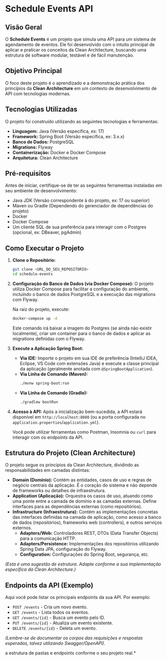 # Schedule Events API

## Visão Geral

O **Schedule Events** é um projeto que simula uma API para um sistema de agendamento de eventos. Ele foi desenvolvido com o intuito principal de aplicar e praticar os conceitos da Clean Architecture, buscando uma estrutura de software modular, testável e de fácil manutenção.

## Objetivo Principal

O foco deste projeto é o aprendizado e a demonstração prática dos princípios da **Clean Architecture** em um contexto de desenvolvimento de API com tecnologias modernas.

## Tecnologias Utilizadas

O projeto foi construído utilizando as seguintes tecnologias e ferramentas:

* **Linguagem:** Java (Versão específica, ex: 17)
* **Framework:** Spring Boot (Versão específica, ex: 3.x.x)
* **Banco de Dados:** PostgreSQL
* **Migrations:** Flyway
* **Containerização:** Docker e Docker Compose
* **Arquitetura:** Clean Architecture

## Pré-requisitos

Antes de iniciar, certifique-se de ter as seguintes ferramentas instaladas em seu ambiente de desenvolvimento:

* Java JDK (Versão correspondente à do projeto, ex: 17 ou superior)
* Maven ou Gradle (Dependendo do gerenciador de dependências do projeto)
* Docker
* Docker Compose
* Um cliente SQL de sua preferência para interagir com o Postgres (opcional, ex: DBeaver, pgAdmin)

## Como Executar o Projeto

1.  **Clone o Repositório:**
    ```bash
    git clone <URL_DO_SEU_REPOSITORIO>
    cd schedule-events
    ```

2.  **Configuração do Banco de Dados (via Docker Compose):**
    O projeto utiliza Docker Compose para facilitar a configuração do ambiente, incluindo o banco de dados PostgreSQL e a execução das migrations com Flyway.

    Na raiz do projeto, execute:
    ```bash
    docker-compose up -d
    ```
    Este comando irá baixar a imagem do Postgres (se ainda não existir localmente), criar um container para o banco de dados e aplicar as migrations definidas com o Flyway.

3.  **Execute a Aplicação Spring Boot:**

    * **Via IDE:** Importe o projeto em sua IDE de preferência (IntelliJ IDEA, Eclipse, VS Code com extensões Java) e execute a classe principal da aplicação (geralmente anotada com `@SpringBootApplication`).
    * **Via Linha de Comando (Maven):**
        ```bash
        ./mvnw spring-boot:run
        ```
    * **Via Linha de Comando (Gradle):**
        ```bash
        ./gradlew bootRun
        ```

4.  **Acesso à API:**
    Após a inicialização bem-sucedida, a API estará disponível em `http://localhost:8080` (ou a porta configurada no `application.properties`/`application.yml`).

    Você pode utilizar ferramentas como Postman, Insomnia ou `curl` para interagir com os endpoints da API.

## Estrutura do Projeto (Clean Architecture)

O projeto segue os princípios da Clean Architecture, dividindo as responsabilidades em camadas distintas:

* **Domain (Domínio):** Contém as entidades, casos de uso e regras de negócio centrais da aplicação. É o coração do sistema e não depende de frameworks ou detalhes de infraestrutura.
* **Application (Aplicação):** Orquestra os casos de uso, atuando como uma ponte entre a camada de domínio e as camadas externas. Define interfaces para as dependências externas (como repositórios).
* **Infrastructure (Infraestrutura):** Contém as implementações concretas das interfaces definidas na camada de aplicação, como acesso a banco de dados (repositórios), frameworks web (controllers), e outros serviços externos.
    * **Adapters/Web:** Controladores REST, DTOs (Data Transfer Objects) para a comunicação HTTP.
    * **Adapters/Persistence:** Implementações dos repositórios utilizando Spring Data JPA, configuração do Flyway.
    * **Configuration:** Configurações do Spring Boot, segurança, etc.

*(Esta é uma sugestão de estrutura. Adapte conforme a sua implementação específica da Clean Architecture.)*

## Endpoints da API (Exemplo)

Aqui você pode listar os principais endpoints da sua API. Por exemplo:

* `POST /events` - Cria um novo evento.
* `GET /events` - Lista todos os eventos.
* `GET /events/{id}` - Busca um evento pelo ID.
* `PUT /events/{id}` - Atualiza um evento existente.
* `DELETE /events/{id}` - Deleta um evento.

*(Lembre-se de documentar os corpos das requisições e respostas esperadas, talvez utilizando Swagger/OpenAPI).*

a estrutura de pastas e endpoints conforme o seu projeto real.*
